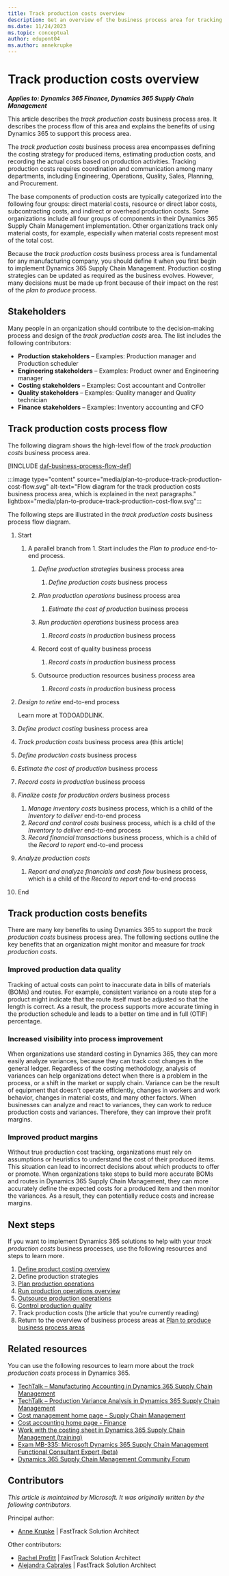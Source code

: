 ```yaml
---
title: Track production costs overview
description: Get an overview of the business process area for tracking production cost in the plan to produce end-to-end business process in Dynamics 365 solutions.
ms.date: 11/24/2023
ms.topic: conceptual
author: edupont04
ms.author: annekrupke
---
```


# Track production costs overview

***Applies to: Dynamics 365 Finance, Dynamics 365 Supply Chain Management***

This article describes the *track production costs* business process area. It describes the process flow of this area and explains the benefits of using Dynamics 365 to support this process area.

The *track production costs* business process area encompasses defining the costing strategy for produced items, estimating production costs, and recording the actual costs based on production activities. Tracking production costs requires coordination and communication among many departments, including Engineering, Operations, Quality, Sales, Planning, and Procurement.

The base components of production costs are typically categorized into the following four groups: direct material costs, resource or direct labor costs, subcontracting costs, and indirect or overhead production costs. Some organizations include all four groups of components in their Dynamics 365 Supply Chain Management implementation. Other organizations track only material costs, for example, especially when material costs represent most of the total cost.

Because the *track production costs* business process area is fundamental for any manufacturing company, you should define it when you first begin to implement Dynamics 365 Supply Chain Management. Production costing strategies can be updated as required as the business evolves. However, many decisions must be made up front because of their impact on the rest of the *plan to produce* process.

## Stakeholders

Many people in an organization should contribute to the decision-making process and design of the *track production costs* area. The list includes the following contributors:

- **Production stakeholders** – Examples: Production manager and Production scheduler
- **Engineering stakeholders** – Examples: Product owner and Engineering manager
- **Costing stakeholders** – Examples: Cost accountant and Controller
- **Quality stakeholders** – Examples: Quality manager and Quality technician
- **Finance stakeholders** – Examples: Inventory accounting and CFO

## Track production costs process flow

The following diagram shows the high-level flow of the *track production costs* business process area.

[!INCLUDE [daf-business-process-flow-def](../includes/daf-business-process-flow-def.md)]

:::image type="content" source="media/plan-to-produce-track-production-cost-flow.svg" alt-text="Flow diagram for the track production costs business process area, which is explained in the next paragraphs." lightbox="media/plan-to-produce-track-production-cost-flow.svg":::

The following steps are illustrated in the *track production costs* business process flow diagram.

1. Start

    1. A parallel branch from 1. Start includes the *Plan to produce* end-to-end process.

        1. *Define production strategies* business process area

            1. *Define production costs* business process

        1. *Plan production operations* business process area

            1. *Estimate the cost of production* business process

        1. *Run production operations* business process area

            1. *Record costs in production* business process

        1. Record cost of quality business process

            1. *Record costs in production* business process

        1. Outsource production resources business process area

            1. *Record costs in production* business process

1. *Design to retire* end-to-end process

    Learn more at TODOADDLINK.

1. *Define product costing* business process area
1. *Track production costs* business process area (this article)
1. *Define production costs* business process
1. *Estimate the cost of production* business process
1. *Record costs in production* business process
1. *Finalize costs for production orders* business process

    1. *Manage inventory costs* business process, which is a child of the *Inventory to deliver* end-to-end process
    1. *Record and control costs* business process, which is a child of the *Inventory to deliver* end-to-end process
    1. *Record financial transactions* business process, which is a child of the *Record to report* end-to-end process

1. *Analyze production costs*

    1. *Report and analyze financials and cash flow* business process, which is a child of the *Record to report* end-to-end process

1. End

## Track production costs benefits

There are many key benefits to using Dynamics 365 to support the *track production costs* business process area. The following sections outline the key benefits that an organization might monitor and measure for *track production costs*.

### Improved production data quality

Tracking of actual costs can point to inaccurate data in bills of materials (BOMs) and routes. For example, consistent variance on a route step for a product might indicate that the route itself must be adjusted so that the length is correct. As a result, the process supports more accurate timing in the production schedule and leads to a better on time and in full (OTIF) percentage.

### Increased visibility into process improvement

When organizations use standard costing in Dynamics 365, they can more easily analyze variances, because they can track cost changes in the general ledger. Regardless of the costing methodology, analysis of variances can help organizations detect when there is a problem in the process, or a shift in the market or supply chain. Variance can be the result of equipment that doesn't operate efficiently, changes in workers and work behavior, changes in material costs, and many other factors. When businesses can analyze and react to variances, they can work to reduce production costs and variances. Therefore, they can improve their profit margins.

### Improved product margins

Without true production cost tracking, organizations must rely on assumptions or heuristics to understand the cost of their produced items. This situation can lead to incorrect decisions about which products to offer or promote. When organizations take steps to build more accurate BOMs and routes in Dynamics 365 Supply Chain Management, they can more accurately define the expected costs for a produced item and then monitor the variances. As a result, they can potentially reduce costs and increase margins.

## Next steps

If you want to implement Dynamics 365 solutions to help with your *track production costs* business processes, use the following resources and steps to learn more.

1. [Define product costing overview](design-to-retire-define-product-costing-overview.md)  
1. Define production strategies
1. [Plan production operations](plan-to-produce-plan-production-operations-overview.md)
1. [Run production operations overview](plan-to-produce-execute-production-operations-overview.md)
1. [Outsource production operations](plan-to-produce-track-production-costs-overview.md)
1. [Control production quality](plan-to-produce-control-production-quality-overview.md)
1. Track production costs (the article that you're currently reading)
1. Return to the overview of business process areas at [Plan to produce business process areas](plan-to-produce-areas.md)

## Related resources

You can use the following resources to learn more about the *track production costs* process in Dynamics 365.

- [TechTalk – Manufacturing Accounting in Dynamics 365 Supply Chain Management](https://community.dynamics.com/blogs/post/?postid=3e44201b-72e9-4db2-99bb-13e03b3514ae)
- [TechTalk – Production Variance Analysis in Dynamics 365 Supply Chain Management](https://community.dynamics.com/blogs/post/?postid=2f04e0a8-4345-493c-96e6-29f8fb34e8c9)
- [Cost management home page - Supply Chain Management](/dynamics365/supply-chain/cost-management/cost-management-home-page)
- [Cost accounting home page - Finance](/dynamics365/finance/cost-accounting/cost-accounting-home-page?context=%2Fdynamics365%2Fcontext%2Fsupply-chain)
- [Work with the costing sheet in Dynamics 365 Supply Chain Management (training)](/training/modules/work-costing-sheet-dyn365-supply-chain-mgmt/)
- [Exam MB-335: Microsoft Dynamics 365 Supply Chain Management Functional Consultant Expert (beta)](/certifications/exams/mb-335)
- [Dynamics 365 Supply Chain Management Community Forum](https://community.dynamics.com/forums/thread/?discussionforumid=bd2c77d7-890b-4a36-87a4-8afbddbca6a6)

<!-- ## Tags

*Industries:* Mining, Construction, Manufacturing, Wholesale trade, Retail trade

*Stakeholders:* Functional consultant, Business analyst, Production lead, Supply chain lead, Inventory lead, Costing lead

*Products:* Dynamics 365 Supply Chain Management, Dynamics 365 Finance -->

## Contributors

*This article is maintained by Microsoft. It was originally written by the following contributors.*

Principal author:

- [Anne Krupke](https://www.linkedin.com/in/annekrupke/) \| FastTrack Solution Architect

Other contributors:

- [Rachel Profitt](https://www.linkedin.com/in/rachelprofitt/) \| FastTrack Solution Architect
- [Alejandra Cabrales](https://www.linkedin.com/in/alejandra-cabrales/) \| FastTrack Solution Architect
